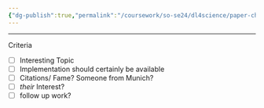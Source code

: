 ```yaml
---
{"dg-publish":true,"permalink":"/coursework/so-se24/dl4science/paper-choice/","noteIcon":""}
---
```


---
Criteria
- [ ] Interesting Topic
- [ ] Implementation should certainly be available
- [ ] Citations/ Fame? Someone from Munich? 
- [ ] *their* Interest? 
- [ ] follow up work? 